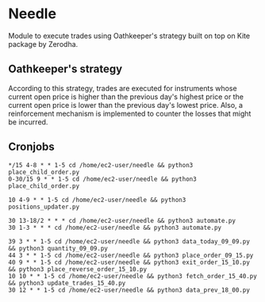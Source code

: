 # Needle

Module to execute trades using Oathkeeper's strategy built on top on Kite package by Zerodha.

## Oathkeeper's strategy

According to this strategy, trades are executed for instruments whose current open price is higher than the previous day's highest price or the current open price is lower than the previous day's lowest price.
Also, a reinforcement mechanism is implemented to counter the losses that might be incurred.

## Cronjobs

```
*/15 4-8 * * 1-5 cd /home/ec2-user/needle && python3 place_child_order.py
0-30/15 9 * * 1-5 cd /home/ec2-user/needle && python3 place_child_order.py

10 4-9 * * 1-5 cd /home/ec2-user/needle && python3 positions_updater.py

30 13-18/2 * * * cd /home/ec2-user/needle && python3 automate.py
30 1-3 * * * cd /home/ec2-user/needle && python3 automate.py

39 3 * * 1-5 cd /home/ec2-user/needle && python3 data_today_09_09.py && python3 quantity_09_09.py
44 3 * * 1-5 cd /home/ec2-user/needle && python3 place_order_09_15.py
40 9 * * 1-5 cd /home/ec2-user/needle && python3 exit_order_15_10.py && python3 place_reverse_order_15_10.py
10 10 * * 1-5 cd /home/ec2-user/needle && python3 fetch_order_15_40.py && python3 update_trades_15_40.py
30 12 * * 1-5 cd /home/ec2-user/needle && python3 data_prev_18_00.py
```